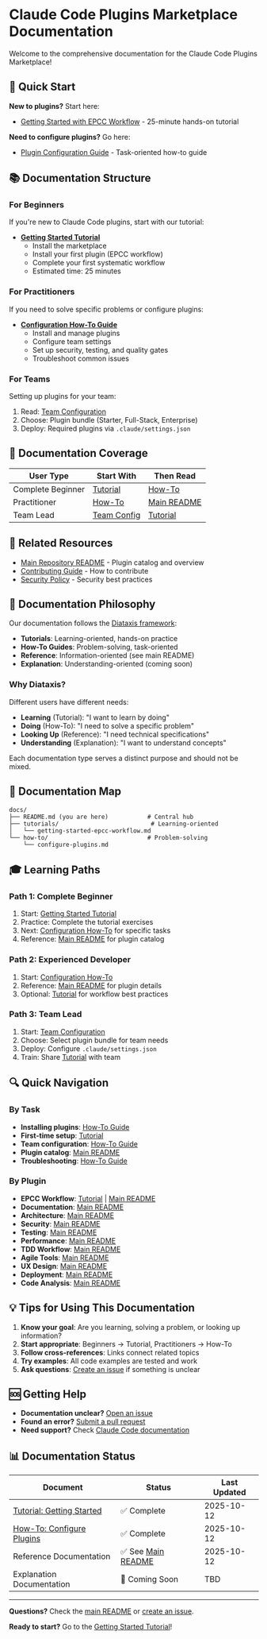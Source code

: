 # Claude Code Plugins Marketplace Documentation

Welcome to the comprehensive documentation for the Claude Code Plugins Marketplace!

## 🚀 Quick Start

**New to plugins?** Start here:
- [Getting Started with EPCC Workflow](tutorials/getting-started-epcc-workflow.md) - 25-minute hands-on tutorial

**Need to configure plugins?** Go here:
- [Plugin Configuration Guide](how-to/configure-plugins.md) - Task-oriented how-to guide

## 📚 Documentation Structure

### For Beginners
If you're new to Claude Code plugins, start with our tutorial:
- **[Getting Started Tutorial](tutorials/getting-started-epcc-workflow.md)**
  - Install the marketplace
  - Install your first plugin (EPCC workflow)
  - Complete your first systematic workflow
  - Estimated time: 25 minutes

### For Practitioners
If you need to solve specific problems or configure plugins:
- **[Configuration How-To Guide](how-to/configure-plugins.md)**
  - Install and manage plugins
  - Configure team settings
  - Set up security, testing, and quality gates
  - Troubleshoot common issues

### For Teams
Setting up plugins for your team:
1. Read: [Team Configuration](how-to/configure-plugins.md#team-configuration)
2. Choose: Plugin bundle (Starter, Full-Stack, Enterprise)
3. Deploy: Required plugins via `.claude/settings.json`

## 🎯 Documentation Coverage

| User Type | Start With | Then Read |
|-----------|------------|-----------|
| Complete Beginner | [Tutorial](tutorials/getting-started-epcc-workflow.md) | [How-To](how-to/configure-plugins.md) |
| Practitioner | [How-To](how-to/configure-plugins.md) | [Main README](../README.md) |
| Team Lead | [Team Config](how-to/configure-plugins.md#team-configuration) | [Tutorial](tutorials/getting-started-epcc-workflow.md) |

## 🔗 Related Resources

- [Main Repository README](../README.md) - Plugin catalog and overview
- [Contributing Guide](../CONTRIBUTING.md) - How to contribute
- [Security Policy](../SECURITY.md) - Security best practices

## 📖 Documentation Philosophy

Our documentation follows the [Diataxis framework](https://diataxis.fr/):
- **Tutorials**: Learning-oriented, hands-on practice
- **How-To Guides**: Problem-solving, task-oriented
- **Reference**: Information-oriented (see main README)
- **Explanation**: Understanding-oriented (coming soon)

### Why Diataxis?

Different users have different needs:
- **Learning** (Tutorial): "I want to learn by doing"
- **Doing** (How-To): "I need to solve a specific problem"
- **Looking Up** (Reference): "I need technical specifications"
- **Understanding** (Explanation): "I want to understand concepts"

Each documentation type serves a distinct purpose and should not be mixed.

## 📂 Documentation Map

```
docs/
├── README.md (you are here)           # Central hub
├── tutorials/                          # Learning-oriented
│   └── getting-started-epcc-workflow.md
└── how-to/                            # Problem-solving
    └── configure-plugins.md
```

## 🎓 Learning Paths

### Path 1: Complete Beginner
1. Start: [Getting Started Tutorial](tutorials/getting-started-epcc-workflow.md)
2. Practice: Complete the tutorial exercises
3. Next: [Configuration How-To](how-to/configure-plugins.md) for specific tasks
4. Reference: [Main README](../README.md) for plugin catalog

### Path 2: Experienced Developer
1. Start: [Configuration How-To](how-to/configure-plugins.md)
2. Reference: [Main README](../README.md) for plugin details
3. Optional: [Tutorial](tutorials/getting-started-epcc-workflow.md) for workflow best practices

### Path 3: Team Lead
1. Start: [Team Configuration](how-to/configure-plugins.md#team-configuration)
2. Choose: Select plugin bundle for team needs
3. Deploy: Configure `.claude/settings.json`
4. Train: Share [Tutorial](tutorials/getting-started-epcc-workflow.md) with team

## 🔍 Quick Navigation

### By Task
- **Installing plugins**: [How-To Guide](how-to/configure-plugins.md#step-1-add-the-marketplace)
- **First-time setup**: [Tutorial](tutorials/getting-started-epcc-workflow.md#step-1-add-the-plugin-marketplace)
- **Team configuration**: [How-To Guide](how-to/configure-plugins.md#step-4-install-plugin-bundles)
- **Plugin catalog**: [Main README](../README.md#available-plugins)
- **Troubleshooting**: [How-To Guide](how-to/configure-plugins.md#troubleshooting)

### By Plugin
- **EPCC Workflow**: [Tutorial](tutorials/getting-started-epcc-workflow.md) | [Main README](../README.md#epcc-workflow-recommended-first)
- **Documentation**: [Main README](../README.md#documentation)
- **Architecture**: [Main README](../README.md#architecture)
- **Security**: [Main README](../README.md#security)
- **Testing**: [Main README](../README.md#testing)
- **Performance**: [Main README](../README.md#performance)
- **TDD Workflow**: [Main README](../README.md#tdd-workflow)
- **Agile Tools**: [Main README](../README.md#agile-tools)
- **UX Design**: [Main README](../README.md#ux-design)
- **Deployment**: [Main README](../README.md#deployment)
- **Code Analysis**: [Main README](../README.md#code-analysis)

## 💡 Tips for Using This Documentation

1. **Know your goal**: Are you learning, solving a problem, or looking up information?
2. **Start appropriate**: Beginners → Tutorial, Practitioners → How-To
3. **Follow cross-references**: Links connect related topics
4. **Try examples**: All code examples are tested and work
5. **Ask questions**: [Create an issue](https://github.com/aws-solutions-library-samples/guidance-for-claude-code-with-amazon-bedrock/issues) if something is unclear

## 🆘 Getting Help

- **Documentation unclear?** [Open an issue](https://github.com/aws-solutions-library-samples/guidance-for-claude-code-with-amazon-bedrock/issues)
- **Found an error?** [Submit a pull request](../CONTRIBUTING.md)
- **Need support?** Check [Claude Code documentation](https://docs.claude.com/claude-code)

## 📊 Documentation Status

| Document | Status | Last Updated |
|----------|--------|--------------|
| [Tutorial: Getting Started](tutorials/getting-started-epcc-workflow.md) | ✅ Complete | 2025-10-12 |
| [How-To: Configure Plugins](how-to/configure-plugins.md) | ✅ Complete | 2025-10-12 |
| Reference Documentation | ✅ See [Main README](../README.md) | 2025-10-12 |
| Explanation Documentation | 🚧 Coming Soon | TBD |

---

**Questions?** Check the [main README](../README.md) or [create an issue](https://github.com/aws-solutions-library-samples/guidance-for-claude-code-with-amazon-bedrock/issues).

**Ready to start?** Go to the [Getting Started Tutorial](tutorials/getting-started-epcc-workflow.md)!
